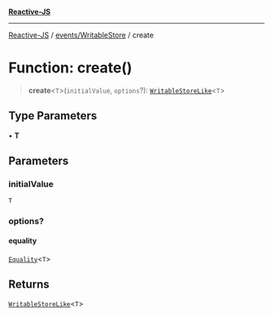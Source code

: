 [**Reactive-JS**](../../../README.md)

***

[Reactive-JS](../../../README.md) / [events/WritableStore](../README.md) / create

# Function: create()

> **create**\<`T`\>(`initialValue`, `options`?): [`WritableStoreLike`](../../interfaces/WritableStoreLike.md)\<`T`\>

## Type Parameters

• **T**

## Parameters

### initialValue

`T`

### options?

#### equality

[`Equality`](../../../functions/type-aliases/Equality.md)\<`T`\>

## Returns

[`WritableStoreLike`](../../interfaces/WritableStoreLike.md)\<`T`\>

